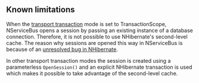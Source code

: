 ## Known limitations

When the [transport transaction](/nservicebus/transports/transactions.md) mode is set to TransactionScope, NServiceBus opens a session by passing an existing instance of a database connection. Therefore, it is not possible to use NHibernate's second-level cache. The reason why sessions are opened this way in NServiceBus is because of an [unresolved bug in NHibernate](https://nhibernate.jira.com/browse/NH-3023).

In other transport transaction modes the session is created using a parameterless `OpenSession()` and an explicit NHibernate transaction is used which makes it possible to take advantage of the second-level cache.